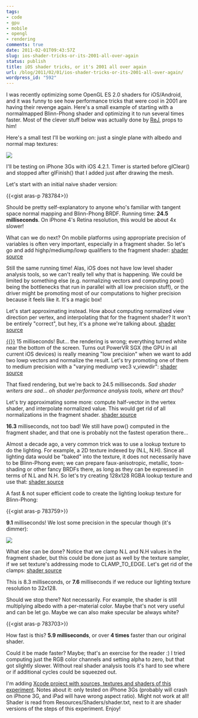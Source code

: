 ```yaml
---
tags:
- code
- gpu
- mobile
- opengl
- rendering
comments: true
date: 2011-02-01T09:43:57Z
slug: ios-shader-tricks-or-its-2001-all-over-again
status: publish
title: iOS shader tricks, or it's 2001 all over again
url: /blog/2011/02/01/ios-shader-tricks-or-its-2001-all-over-again/
wordpress_id: "592"
---
```


I was recently optimizing some OpenGL ES 2.0 shaders for iOS/Android, and it was funny to see how performance tricks that were cool in 2001 are having their revenge again. Here's a small example of starting with a normalmapped Blinn-Phong shader and optimizing it to run several times faster. Most of the clever stuff below was actually done by [ReJ](http://twitter.com/#!/__ReJ__), props to him!

Here's a small test I'll be working on: just a single plane with albedo and normal map textures:

[![](/blog/wp-content/uploads/2011/02/iosbump1-150x150.jpg)](/blog/wp-content/uploads/2011/02/iosbump1.jpg)

I'll be testing on iPhone 3Gs with iOS 4.2.1. Timer is started before glClear() and stopped after glFinish() that I added just after drawing the mesh.

Let's start with an initial naive shader version:

{{<gist aras-p 783784>}}

Should be pretty self-explanatory to anyone who's familiar with tangent space normal mapping and Blinn-Phong BRDF. Running time: **24.5 milliseconds**. On iPhone 4's Retina resolution, this would be about 4x slower!

What can we do next? On mobile platforms using appropriate precision of variables is often very important, especially in a fragment shader. So let's go and add highp/mediump/lowp qualifiers to the fragment shader: [shader source](https://gist.github.com/783703/05e78340b12739e853ce031bd0388430ea95f2a6)

Still the same running time! Alas, iOS does not have low level shader analysis tools, so we can't really tell why that is happening. We could be limited by something else (e.g. normalizing vectors and computing pow() being the bottlenecks that run in parallel with all low precision stuff), or the driver might be promoting most of our computations to higher precision because it feels like it. It's a magic box!

Let's start approximating instead. How about computing normalized view direction per vertex, and interpolating that for the fragment shader? It won't be entirely "correct", but hey, it's a phone we're talking about. [shader source](https://gist.github.com/783703/1e4fd0daa384d308d125a748985e8e203e49625a)

[{{<imgright src="//aras-p.info/blog/wp-content/uploads/2011/02/iosbump3-150x150.jpg">}}](/blog/wp-content/uploads/2011/02/iosbump3.jpg)
15 milliseconds! But... the rendering is wrong; everything turned white near the bottom of the screen. Turns out PowerVR SGX (the GPU in all current iOS devices) is really meaning "low precision" when we want to add two lowp vectors and normalize the result. Let's try promoting one of them to medium precision with a "varying mediump vec3 v_viewdir": [shader source](https://gist.github.com/783703/591eb83dacaae3840cc4e4d3d8b95a4fc3abdd65)

That fixed rendering, but we're back to 24.5 milliseconds. _Sad shader writers are sad... oh shader performance analysis tools, where art thou?_

Let's try approximating some more: compute half-vector in the vertex shader, and interpolate normalized value. This would get rid of all normalizations in the fragment shader. [shader source](https://gist.github.com/783703/6360c2912b860aa30415e5120ef147169274cd71)

**16.3** milliseconds, not too bad! We still have pow() computed in the fragment shader, and that one is probably not the fastest operation there...

Almost a decade ago, a very common trick was to use a lookup texture to do the lighting. For example, a 2D texture indexed by (N.L, N.H). Since all lighting data would be "baked" into the texture, it does not necessarily have to be Blinn-Phong even; we can prepare faux-anisotropic, metallic, toon-shading or other fancy BRDFs there, as long as they can be expressed in terms of N.L and N.H. So let's try creating 128x128 RGBA lookup texture and use that: [shader source](https://gist.github.com/783703/87f1cf5529d644cab16123550e809e9f7598f4f3)

A fast & not super efficient code to create the lighting lookup texture for Blinn-Phong:

{{<gist aras-p 783759>}}


**9.1** milliseconds! We lost some precision in the specular though (it's dimmer):

[![](/blog/wp-content/uploads/2011/02/iosbump6-150x150.jpg)](/blog/wp-content/uploads/2011/02/iosbump6.jpg)

What else can be done? Notice that we clamp N.L and N.H values in the fragment shader, but this could be done just as well by the texture sampler, if we set texture's addressing mode to CLAMP_TO_EDGE. Let's get rid of the clamps: [shader source](https://gist.github.com/783703/e24a2475fded83d2196372c8092a0d8de80a98eb)

This is 8.3 milliseconds, or **7.6** milliseconds if we reduce our lighting texture resolution to 32x128.

Should we stop there? Not necessarily. For example, the shader is still multiplying albedo with a per-material color. Maybe that's not very useful and can be let go. Maybe we can also make specular be always white?

{{<gist aras-p 783703>}}


How fast is this? **5.9 milliseconds**, or over **4 times** faster than our original shader.

Could it be made faster? Maybe; that's an exercise for the reader :) I tried computing just the RGB color channels and setting alpha to zero, but that got slightly slower. Without real shader analysis tools it's hard to see where or if additional cycles could be squeezed out.

I'm adding [Xcode project with sources, textures and shaders of this experiment](/blog/wp-content/uploads/2011/02/iOSShaderPerf.zip). Notes about it: only tested on iPhone 3Gs (probably will crash on iPhone 3G, and iPad will have wrong aspect ratio). Might not work at all! Shader is read from Resources/Shaders/shader.txt, next to it are shader versions of the steps of this experiment. Enjoy!
